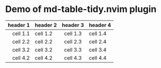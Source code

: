 
# Demo of md-table-tidy.nvim plugin

|header       1 |header       2 |header       3      |    header 4|
|--:|-|:----:|:--|
|cell 1.1 |cell 1.2       |  cell 1.3    | cell 1.4     |
| cell 2.2|       cell 2.2 |  cell 2.3    |     cell 2.4|
|     cell 3.2 |    cell 3.2 |  cell 3.3    |cell 3.4     |
| cell 4.2|cell 4.2 |  cell 4.3    |    cell 4.4|

